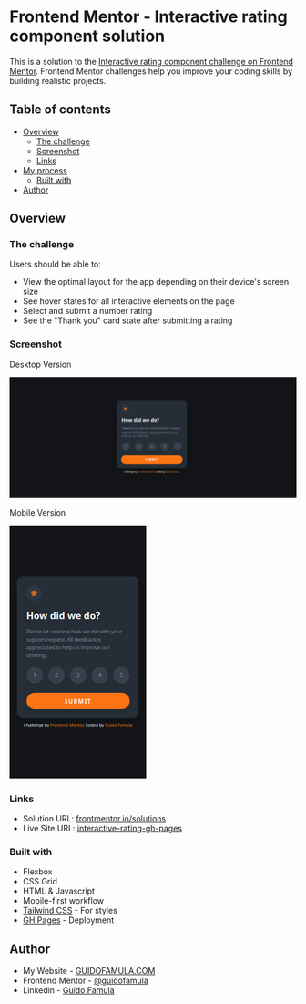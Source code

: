# Frontend Mentor - Interactive rating component solution

This is a solution to the [Interactive rating component challenge on Frontend Mentor](https://www.frontendmentor.io/challenges/interactive-rating-component-koxpeBUmI). Frontend Mentor challenges help you improve your coding skills by building realistic projects.

## Table of contents

- [Overview](#overview)
  - [The challenge](#the-challenge)
  - [Screenshot](#screenshot)
  - [Links](#links)
- [My process](#my-process)
  - [Built with](#built-with)
- [Author](#author)

## Overview

### The challenge

Users should be able to:

- View the optimal layout for the app depending on their device's screen size
- See hover states for all interactive elements on the page
- Select and submit a number rating
- See the "Thank you" card state after submitting a rating

### Screenshot

Desktop Version

![Desktop Version](./src/assets/screenshots/interactive-statis-desktop.png)

Mobile Version

![Mobile Version](./src/assets/screenshots/interactive-statis-mobile.png)

### Links

- Solution URL: [frontmentor.io/solutions](https://www.frontendmentor.io/solutions/interactive-rating-component-ezPE3EAh2F)
- Live Site URL: [interactive-rating-gh-pages](https://guidofamula.github.io/interactive-rating-statis/)

### Built with

- Flexbox
- CSS Grid
- HTML & Javascript
- Mobile-first workflow
- [Tailwind CSS](https://tailwindcss.com/) - For styles
- [GH Pages](https://github.com) - Deployment

## Author

- My Website - [GUIDOFAMULA.COM](https://guidofamula.com)
- Frontend Mentor - [@guidofamula](https://www.frontendmentor.io/profile/guidofamula)
- Linkedin - [Guido Famula](https://www.linkedin.com/in/guido-famula/)
